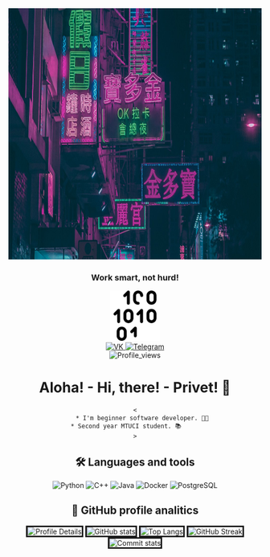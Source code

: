 <!-- Header -->

<div id="header" align="center">
    <img src="/img/header.jpeg" width=100% height=500px; alt="Header"/>
    <h3 >Work smart, not hurd!</h3>
    <img src="/img/binary-code.png" width="100" alt="Icon"/>
</div>


<!-- Links -->

<div id="badges" align=center>
    <a href="https://vk.com/notmindset">
        <img src="https://img.shields.io/badge/-VK-/?style=for-the-badge&logo=vk&color=090909" alt="VK"/>
    </a>
    <a href="https://t.me/extinctionflas">
        <img src="https://img.shields.io/badge/-Telegram-/?style=for-the-badge&logo=telegram&color=090909" alt="Telegram"/>
    </a>
</div>


<!-- Profile views and about me-->

<div id="Profile_views" align=center>
    <img src="https://komarev.com/ghpvc/?username=semuloff" alt="Profile_views"/>
    <h1>
        Aloha! - Hi, there! - Privet! 👋  
    </h1>

    <
        * I'm beginner software developer. 👨‍💻
        * Second year MTUCI student. 📚         
    >
</div>


<!-- Languages and tools -->

<div id="langs_and_tools" align=center>
    <h2> 🛠 Languages and tools </h2>
    <img src="https://img.shields.io/badge/-Python-/?style=for-the-badge&logo=Python&color=090909" alt="Python">
    <img src="https://img.shields.io/badge/-C++-/?style=for-the-badge&logo=C%2b%2b&color=090909" alt="C++">
    <img src="https://img.shields.io/badge/-Java-/?style=for-the-badge&logo=java&color=090909" alt="Java">
    <img src="https://img.shields.io/badge/-Docker-/?style=for-the-badge&logo=Docker&color=090909" alt="Docker">
    <img src="https://img.shields.io/badge/-PostgreSQL-/?style=for-the-badge&logo=PostgreSQL&color=090909" alt="PostgreSQL">
</div>


<!-- GitHub profile analitics -->

<h2 align=center> 
    🚀 GitHub profile analitics 
</h2>
<div id='profile-cards' align=center>
    <img src="http://github-profile-summary-cards.vercel.app/api/cards/profile-details?username=semuloff&theme=2077" alt="Profile Details" border=3/>
    <img src="https://github-readme-stats.vercel.app/api?username=semuloff&show_icons=true&theme=radical" alt="GitHub stats" border=3/>
    <img src="https://github-readme-stats.vercel.app/api/top-langs/?username=semuloff&show_icons=true&theme=radical&layout=compact" alt="Top Langs" border=3/>
    <img src="http://github-readme-streak-stats.herokuapp.com?user=semuloff&theme=nightowl" alt="GitHub Streak" border=3/>
    <img src="http://github-profile-summary-cards.vercel.app/api/cards/productive-time?username=semuloff&theme=2077&utcOffset=8" alt="Commit stats" border=3/>